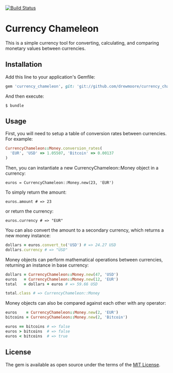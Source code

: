 [![Build Status](https://travis-ci.org/drewmoore/currency_chameleon.svg?branch=master)](https://travis-ci.org/drewmoore/currency_chameleon)

# Currency Chameleon

This is a simple currency tool for converting, calculating, and comparing monetary values between currencies.


## Installation

Add this line to your application's Gemfile:

```ruby
gem 'currency_chameleon', git: 'git://github.com/drewmoore/currency_chameleon'
```

And then execute:

    $ bundle

## Usage

First, you will need to setup a table of conversion rates between currencies. For example:
```ruby
CurrencyChameleon::Money.conversion_rates(
  'EUR', 'USD' => 1.05507, 'Bitcoin' => 0.00137
)
```

Then, you can instantiate a new CurrencyChameleon::Money object in a currency:

`euros = CurrencyChameleon::Money.new(23, 'EUR')`

To simply return the amount:

`euros.amount # => 23`

or return the currency:

`euros.currency # => "EUR"`

You can also convert the amount to a secondary currency, which returns a new money instance:
```ruby
dollars = euros.convert_to('USD') # => 24.27 USD
dollars.currency # => "USD"
```

Money objects can perform mathematical operations between currencies, returning an instance in base currency:
```ruby
dollars = CurrencyChameleon::Money.new(47, 'USD')
euros   = CurrencyChameleon::Money.new(12, 'EUR')
total   = dollars + euros # => 59.66 USD

total.class # => CurrencyChameleon::Money
```

Money objects can also be compared against each other with any operator:
```ruby
euros    = CurrencyChameleon::Money.new(2, 'EUR')
bitcoins = CurrencyChameleon::Money.new(2, 'Bitcoin')

euros == bitcoins # => false
euros > bitcoins  # => false
euros < bitcoins  # => true
```

## License

The gem is available as open source under the terms of the [MIT License](http://opensource.org/licenses/MIT).
